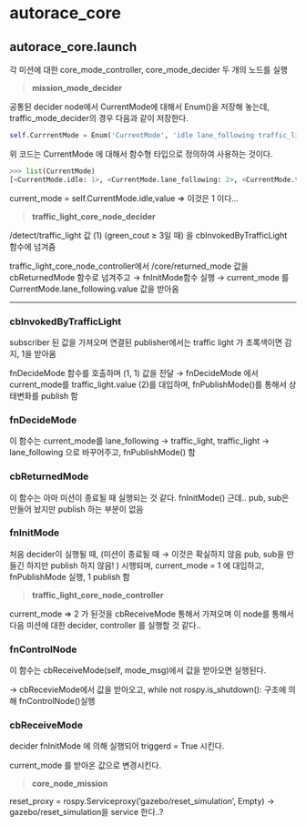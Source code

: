 # autorace_core

## autorace_core.launch

각 미션에 대한 core_mode_controller, core_mode_decider 두 개의 노드를 실행

> **mission_mode_decider**
> 

공통된 decider node에서 CurrentMode에 대해서 Enum()을 저장해 놓는데, traffic_mode_decider의 경우 다음과 같이 저장한다. 

```python
self.CurrrentMode = Enum('CurrentMode', 'idle lane_following traffic_light')
```

위 코드는 CurrentMode 에 대해서 함수형 타입으로 정의하여 사용하는 것이다.

```python
>>> list(CurrentMode)
[<CurrentMode.idle: 1>, <CurrentMode.lane_following: 2>, <CurrentMode.traffic_light: 3>]
```

current_mode = self.CurrentMode.idle,value ⇒ 이것은 1 이다...

> **traffic_light_core_node_decider**
> 

/detect/traffic_light 값 (1) (green_cout ≥ 3일 때) 을 cbInvokedByTrafficLight 함수에 넘겨줌

traffic_light_core_node_controller에서 /core/returned_mode 값을 cbReturnedMode 함수로 넘겨주고 → fnInitMode함수 실행 → current_mode 를 CurrentMode.lane_following.value 값을 받아옴

---

### cbInvokedByTrafficLight

subscriber 된 값을 가져오며 연결된 publisher에서는 traffic light 가 초록색이면 감지, 1을 받아옴

fnDecideMode 함수를 호출하며 (1, 1) 값을 전달 → fnDecideMode 에서 current_mode를 traffic_light.value (2)를 대입하며, fnPublishMode()를 통해서 상태변화를 publish 함

### fnDecideMode

이 함수는 current_mode를 lane_following → traffic_light, traffic_light → lane_following 으로 바꾸어주고, fnPublishMode() 함

### cbReturnedMode

이 함수는 아마 미션이 종료될 때 실행되는 것 같다. fnInitMode() 근데.. pub, sub은 만들어 놨지만 publish 하는 부분이 없음

### fnInitMode

처음 decider이 실행될 때, (미션이 종료될 때 → 이것은 확실하지 않음 pub, sub을 만들긴 하지만 publish 하지 않음! ) 시행되며, current_mode = 1 에 대입하고, fnPublishMode 실행, 1 publish 함

> **traffic_light_core_node_controller**
> 

current_mode ⇒ 2 가 된것을 cbReceiveMode 통해서 가져오며 이 node를 통해서 다음 미션에 대한 decider, controller 를 실행할 것 같다..

### **fnControlNode**

이 함수는 cbReceiveMode(self, mode_msg)에서 값을 받아오면 실행된다.

→ cbRecevieMode에서 값을 받아오고, while not rospy.is_shutdown(): 구조에 의해 fnControlNode()실행

### cbReceiveMode

decider fnInitMode 에 의해 실행되어 triggerd = True 시킨다.

current_mode 를 받아온 값으로 변경시킨다.

> **core_node_mission**
> 

reset_proxy = rospy.Serviceproxy(’gazebo/reset_simulation’, Empty) → gazebo/reset_simulation을 service 한다..?